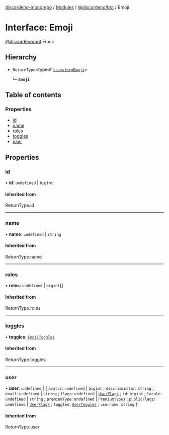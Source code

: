 [discordeno-monorepo](../README.md) / [Modules](../modules.md) / [@discordeno/bot](../modules/discordeno_bot.md) / Emoji

# Interface: Emoji

[@discordeno/bot](../modules/discordeno_bot.md).Emoji

## Hierarchy

- `ReturnType`<typeof [`transformEmoji`](../modules/discordeno_bot.md#transformemoji)\>

  ↳ **`Emoji`**

## Table of contents

### Properties

- [id](discordeno_bot.Emoji.md#id)
- [name](discordeno_bot.Emoji.md#name)
- [roles](discordeno_bot.Emoji.md#roles)
- [toggles](discordeno_bot.Emoji.md#toggles)
- [user](discordeno_bot.Emoji.md#user)

## Properties

### id

• **id**: `undefined` \| `bigint`

#### Inherited from

ReturnType.id

---

### name

• **name**: `undefined` \| `string`

#### Inherited from

ReturnType.name

---

### roles

• **roles**: `undefined` \| `bigint`[]

#### Inherited from

ReturnType.roles

---

### toggles

• **toggles**: [`EmojiToggles`](../classes/discordeno_bot.EmojiToggles.md)

#### Inherited from

ReturnType.toggles

---

### user

• **user**: `undefined` \| { `avatar`: `undefined` \| `bigint` ; `discriminator`: `string` ; `email`: `undefined` \| `string` ; `flags`: `undefined` \| [`UserFlags`](../enums/discordeno_bot.UserFlags.md) ; `id`: `bigint` ; `locale`: `undefined` \| `string` ; `premiumType`: `undefined` \| [`PremiumTypes`](../enums/discordeno_bot.PremiumTypes.md) ; `publicFlags`: `undefined` \| [`UserFlags`](../enums/discordeno_bot.UserFlags.md) ; `toggles`: [`UserToggles`](../classes/discordeno_bot.UserToggles.md) ; `username`: `string` }

#### Inherited from

ReturnType.user
